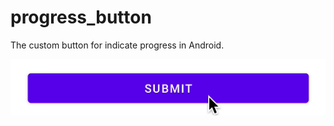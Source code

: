 # progress_button

The custom button for indicate progress in Android.

![sample](./image/sample.gif)
